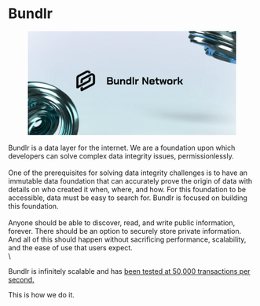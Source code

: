 # Bundlr

<figure><img src="../../.gitbook/assets/image (1) (1).png" alt=""><figcaption></figcaption></figure>

Bundlr is a data layer for the internet. We are a foundation upon which developers can solve complex data integrity issues, permissionlessly.\
\
One of the prerequisites for solving data integrity challenges is to have an immutable data foundation that can accurately prove the origin of data with details on who created it when, where, and how. For this foundation to be accessible, data must be easy to search for. Bundlr is focused on building this foundation.\
\
Anyone should be able to discover, read, and write public information, forever. There should be an option to securely store private information. And all of this should happen without sacrificing performance, scalability, and the ease of use that users expect.\
\


Bundlr is infinitely scalable and has [been tested at 50,000 transactions per second.](https://www.youtube.com/watch?v=JKEivHKDXAo)

This is how we do it.
